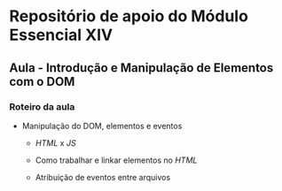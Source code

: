 # Repositório de apoio do Módulo Essencial XIV

## Aula - Introdução e Manipulação de Elementos com o DOM

### Roteiro da aula

- Manipulação do DOM, elementos e eventos

  - *HTML* x *JS*

  - Como trabalhar e linkar elementos no *HTML*

  - Atribuição de eventos entre arquivos
